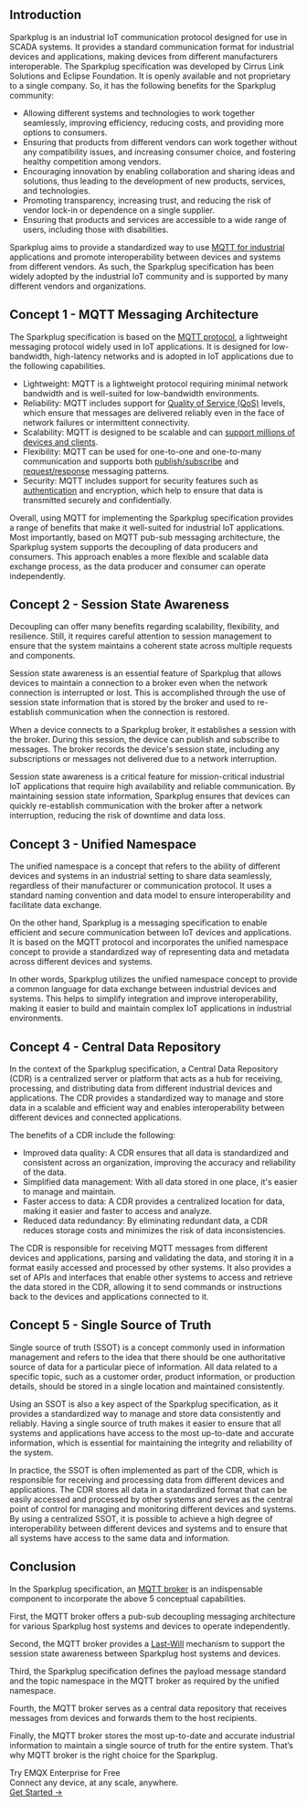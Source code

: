 ## Introduction

Sparkplug is an industrial IoT communication protocol designed for use in SCADA systems. It provides a standard communication format for industrial devices and applications, making devices from different manufacturers interoperable. The Sparkplug specification was developed by Cirrus Link Solutions and Eclipse Foundation. It is openly available and not proprietary to a single company. So, it has the following benefits for the Sparkplug community:

- Allowing different systems and technologies to work together seamlessly, improving efficiency, reducing costs, and providing more options to consumers.
- Ensuring that products from different vendors can work together without any compatibility issues, and increasing consumer choice, and fostering healthy competition among vendors.
- Encouraging innovation by enabling collaboration and sharing ideas and solutions, thus leading to the development of new products, services, and technologies.
- Promoting transparency, increasing trust, and reducing the risk of vendor lock-in or dependence on a single supplier.
- Ensuring that products and services are accessible to a wide range of users, including those with disabilities.

Sparkplug aims to provide a standardized way to use [MQTT for industrial](https://www.emqx.com/en/use-cases/industrial-iot) applications and promote interoperability between devices and systems from different vendors. As such, the Sparkplug specification has been widely adopted by the industrial IoT community and is supported by many different vendors and organizations.

## Concept 1 - MQTT Messaging Architecture

The Sparkplug specification is based on the [MQTT protocol](https://www.emqx.com/en/mqtt-guide), a lightweight messaging protocol widely used in IoT applications. It is designed for low-bandwidth, high-latency networks and is adopted in IoT applications due to the following capabilities.

- Lightweight: MQTT is a lightweight protocol requiring minimal network bandwidth and is well-suited for low-bandwidth environments.
- Reliability: MQTT includes support for [Quality of Service (QoS)](https://www.emqx.com/en/blog/introduction-to-mqtt-qos) levels, which ensure that messages are delivered reliably even in the face of network failures or intermittent connectivity.
- Scalability: MQTT is designed to be scalable and can [support millions of devices and clients](https://www.emqx.com/en/blog/reaching-100m-mqtt-connections-with-emqx-5-0).
- Flexibility: MQTT can be used for one-to-one and one-to-many communication and supports both [publish/subscribe](https://www.emqx.com/en/blog/mqtt-5-introduction-to-publish-subscribe-model) and [request/response](https://www.emqx.com/en/blog/mqtt5-request-response) messaging patterns.
- Security: MQTT includes support for security features such as [authentication](https://www.emqx.com/en/blog/securing-mqtt-with-username-and-password-authentication) and encryption, which help to ensure that data is transmitted securely and confidentially.

Overall, using MQTT for implementing the Sparkplug specification provides a range of benefits that make it well-suited for industrial IoT applications. Most importantly, based on MQTT pub-sub messaging architecture, the Sparkplug system supports the decoupling of data producers and consumers. This approach enables a more flexible and scalable data exchange process, as the data producer and consumer can operate independently.

## Concept 2 - Session State Awareness

Decoupling can offer many benefits regarding scalability, flexibility, and resilience. Still, it requires careful attention to session management to ensure that the system maintains a coherent state across multiple requests and components.

Session state awareness is an essential feature of Sparkplug that allows devices to maintain a connection to a broker even when the network connection is interrupted or lost. This is accomplished through the use of session state information that is stored by the broker and used to re-establish communication when the connection is restored.

When a device connects to a Sparkplug broker, it establishes a session with the broker. During this session, the device can publish and subscribe to messages. The broker records the device's session state, including any subscriptions or messages not delivered due to a network interruption.

Session state awareness is a critical feature for mission-critical industrial IoT applications that require high availability and reliable communication. By maintaining session state information, Sparkplug ensures that devices can quickly re-establish communication with the broker after a network interruption, reducing the risk of downtime and data loss.

## Concept 3 - Unified Namespace

The unified namespace is a concept that refers to the ability of different devices and systems in an industrial setting to share data seamlessly, regardless of their manufacturer or communication protocol. It uses a standard naming convention and data model to ensure interoperability and facilitate data exchange.

On the other hand, Sparkplug is a messaging specification to enable efficient and secure communication between IoT devices and applications. It is based on the MQTT protocol and incorporates the unified namespace concept to provide a standardized way of representing data and metadata across different devices and systems.

In other words, Sparkplug utilizes the unified namespace concept to provide a common language for data exchange between industrial devices and systems. This helps to simplify integration and improve interoperability, making it easier to build and maintain complex IoT applications in industrial environments.

## Concept 4 - Central Data Repository

In the context of the Sparkplug specification, a Central Data Repository (CDR) is a centralized server or platform that acts as a hub for receiving, processing, and distributing data from different industrial devices and applications. The CDR provides a standardized way to manage and store data in a scalable and efficient way and enables interoperability between different devices and connected applications.

The benefits of a CDR include the following:

- Improved data quality: A CDR ensures that all data is standardized and consistent across an organization, improving the accuracy and reliability of the data.
- Simplified data management: With all data stored in one place, it's easier to manage and maintain.
- Faster access to data: A CDR provides a centralized location for data, making it easier and faster to access and analyze.
- Reduced data redundancy: By eliminating redundant data, a CDR reduces storage costs and minimizes the risk of data inconsistencies.

The CDR is responsible for receiving MQTT messages from different devices and applications, parsing and validating the data, and storing it in a format easily accessed and processed by other systems. It also provides a set of APIs and interfaces that enable other systems to access and retrieve the data stored in the CDR, allowing it to send commands or instructions back to the devices and applications connected to it.

## Concept 5 - Single Source of Truth

Single source of truth (SSOT) is a concept commonly used in information management and refers to the idea that there should be one authoritative source of data for a particular piece of information. All data related to a specific topic, such as a customer order, product information, or production details, should be stored in a single location and maintained consistently.

Using an SSOT is also a key aspect of the Sparkplug specification, as it provides a standardized way to manage and store data consistently and reliably. Having a single source of truth makes it easier to ensure that all systems and applications have access to the most up-to-date and accurate information, which is essential for maintaining the integrity and reliability of the system.

In practice, the SSOT is often implemented as part of the CDR, which is responsible for receiving and processing data from different devices and applications. The CDR stores all data in a standardized format that can be easily accessed and processed by other systems and serves as the central point of control for managing and monitoring different devices and systems. By using a centralized SSOT, it is possible to achieve a high degree of interoperability between different devices and systems and to ensure that all systems have access to the same data and information.

## Conclusion

In the Sparkplug specification, an [MQTT broker](https://www.emqx.io/) is an indispensable component to incorporate the above 5 conceptual capabilities. 

First, the MQTT broker offers a pub-sub decoupling messaging architecture for various Sparkplug host systems and devices to operate independently. 

Second, the MQTT broker provides a [Last-Will](https://www.emqx.com/en/blog/use-of-mqtt-will-message) mechanism to support the session state awareness between Sparkplug host systems and devices. 

Third, the Sparkplug specification defines the payload message standard and the topic namespace in the MQTT broker as required by the unified namespace. 

Fourth, the MQTT broker serves as a central data repository that receives messages from devices and forwards them to the host recipients. 

Finally, the MQTT broker stores the most up-to-date and accurate industrial information to maintain a single source of truth for the entire system. That’s why MQTT broker is the right choice for the Sparkplug.



<section class="promotion">
    <div>
        Try EMQX Enterprise for Free
      <div class="is-size-14 is-text-normal has-text-weight-normal">Connect any device, at any scale, anywhere.</div>
    </div>
    <a href="https://www.emqx.com/en/try?product=enterprise" class="button is-gradient px-5">Get Started →</a>
</section>
